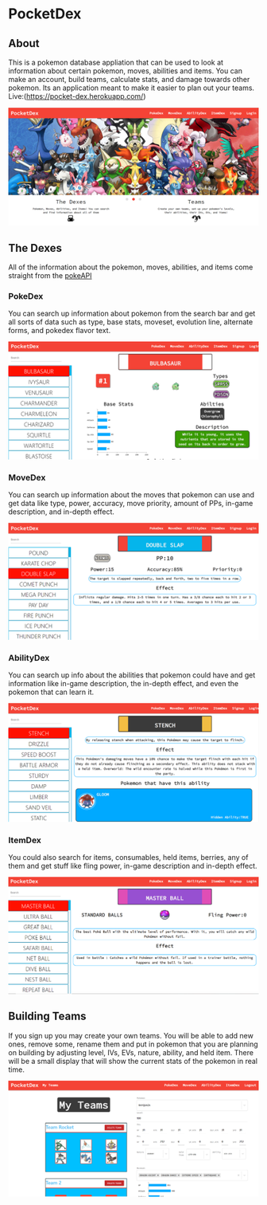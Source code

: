 # PocketDex

## About

This is a pokemon database appliation that can be used to look at information about certain pokemon, moves, abilities and items. You can make an account, build teams, calculate stats, and damage towards other pokemon. Its an application meant to make it easier to plan out your teams. Live:(https://pocket-dex.herokuapp.com/)

![Home](assets/HomePage.PNG)

## The Dexes

All of the information about the pokemon, moves, abilities, and items come straight from the [pokeAPI](https://pokeapi.co/)

### PokeDex

You can search up information about pokemon from the search bar and get all sorts of data such as type, base stats, moveset, evolution line, alternate forms, and pokedex flavor text.

![Pokedex](assets/Pokedex.PNG)

### MoveDex

You can search up information about the moves that pokemon can use and get data like type, power, accuracy, move priority, amount of PPs, in-game description, and in-depth effect.

![Movedex](assets/Movedex.PNG)

### AbilityDex

You can search up info about the abilities that pokemon could have and get information like in-game description, the in-depth effect, and even the pokemon that can learn it.

![Abilitydex](assets/Abilitydex.PNG)

### ItemDex

You could also search for items, consumables, held items, berries, any of them and get stuff like fling power, in-game description and in-depth effect.

![Itemdex](assets/ItemDex.PNG)

## Building Teams

If you sign up you may create your own teams. You will be able to add new ones, remove some, rename them and put in pokemon that you are planning on building by adjusting level, IVs, EVs, nature, ability, and held item. There will be a small display that will show the current stats of the pokemon in real time.


![Teams](assets/Teams.PNG)

